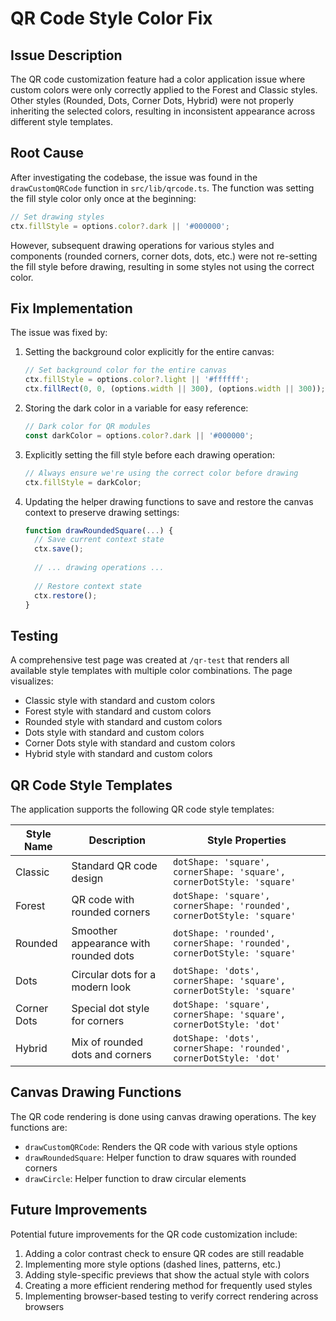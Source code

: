 # QR Code Style Color Fix

## Issue Description

The QR code customization feature had a color application issue where custom colors were only correctly applied to the Forest and Classic styles. Other styles (Rounded, Dots, Corner Dots, Hybrid) were not properly inheriting the selected colors, resulting in inconsistent appearance across different style templates.

## Root Cause

After investigating the codebase, the issue was found in the `drawCustomQRCode` function in `src/lib/qrcode.ts`. The function was setting the fill style color only once at the beginning:

```typescript
// Set drawing styles
ctx.fillStyle = options.color?.dark || '#000000';
```

However, subsequent drawing operations for various styles and components (rounded corners, corner dots, dots, etc.) were not re-setting the fill style before drawing, resulting in some styles not using the correct color.

## Fix Implementation

The issue was fixed by:

1. Setting the background color explicitly for the entire canvas:
   ```typescript
   // Set background color for the entire canvas
   ctx.fillStyle = options.color?.light || '#ffffff';
   ctx.fillRect(0, 0, (options.width || 300), (options.width || 300));
   ```

2. Storing the dark color in a variable for easy reference:
   ```typescript
   // Dark color for QR modules
   const darkColor = options.color?.dark || '#000000';
   ```

3. Explicitly setting the fill style before each drawing operation:
   ```typescript
   // Always ensure we're using the correct color before drawing
   ctx.fillStyle = darkColor;
   ```

4. Updating the helper drawing functions to save and restore the canvas context to preserve drawing settings:
   ```typescript
   function drawRoundedSquare(...) {
     // Save current context state
     ctx.save();
     
     // ... drawing operations ...
     
     // Restore context state
     ctx.restore();
   }
   ```

## Testing

A comprehensive test page was created at `/qr-test` that renders all available style templates with multiple color combinations. The page visualizes:

- Classic style with standard and custom colors
- Forest style with standard and custom colors
- Rounded style with standard and custom colors
- Dots style with standard and custom colors
- Corner Dots style with standard and custom colors
- Hybrid style with standard and custom colors

## QR Code Style Templates

The application supports the following QR code style templates:

| Style Name | Description | Style Properties |
|------------|-------------|-----------------|
| Classic | Standard QR code design | `dotShape: 'square', cornerShape: 'square', cornerDotStyle: 'square'` |
| Forest | QR code with rounded corners | `dotShape: 'square', cornerShape: 'rounded', cornerDotStyle: 'square'` |
| Rounded | Smoother appearance with rounded dots | `dotShape: 'rounded', cornerShape: 'rounded', cornerDotStyle: 'square'` |
| Dots | Circular dots for a modern look | `dotShape: 'dots', cornerShape: 'square', cornerDotStyle: 'square'` |
| Corner Dots | Special dot style for corners | `dotShape: 'square', cornerShape: 'square', cornerDotStyle: 'dot'` |
| Hybrid | Mix of rounded dots and corners | `dotShape: 'dots', cornerShape: 'rounded', cornerDotStyle: 'dot'` |

## Canvas Drawing Functions

The QR code rendering is done using canvas drawing operations. The key functions are:

- `drawCustomQRCode`: Renders the QR code with various style options
- `drawRoundedSquare`: Helper function to draw squares with rounded corners
- `drawCircle`: Helper function to draw circular elements

## Future Improvements

Potential future improvements for the QR code customization include:

1. Adding a color contrast check to ensure QR codes are still readable
2. Implementing more style options (dashed lines, patterns, etc.)
3. Adding style-specific previews that show the actual style with colors
4. Creating a more efficient rendering method for frequently used styles
5. Implementing browser-based testing to verify correct rendering across browsers 